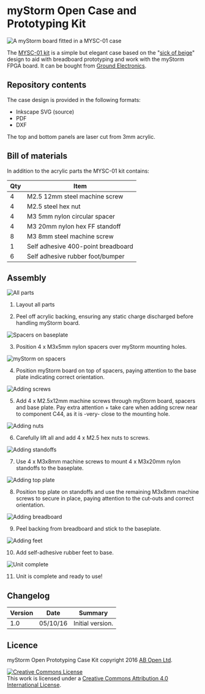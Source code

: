 # myStorm Open Case and Prototyping Kit

![A myStorm board fitted in a MYSC-01 case](/images/Completed.jpg)

The [MYSC-01 kit](http://abopen.com/MYSC-01) is a simple but elegant case based on the "[sick of beige](http://dangerousprototypes.com/docs/Sick_of_Beige_basic_case_v1)" design to aid with breadboard prototyping and work with the myStorm FPGA board. It can be bought from [Ground Electronics](http://groundelectronics.com).

## Repository contents

The case design is provided in the following formats:

* Inkscape SVG (source)
* PDF
* DXF

The top and bottom panels are laser cut from 3mm acrylic.

## Bill of materials

In addition to the acrylic parts the MYSC-01 kit contains:

| Qty | Item                                |
| --- | ----------------------------------- |
|  4  | M2.5 12mm steel machine screw       |
|  4  | M2.5 steel hex nut                  |
|  4  | M3 5mm nylon circular spacer        |
|  4  | M3 20mm nylon hex FF standoff       |
|  8  | M3 8mm steel machine screw          |
|  1  | Self adhesive 400-point breadboard  |
|  6  | Self adhesive rubber foot/bumper    |


## Assembly

![All parts](/images/01-allParts.JPG)

1. Layout all parts

2. Peel off acrylic backing, ensuring any static charge discharged before handling myStorm board.

![Spacers on baseplate](/images/02-spacers.JPG)

3. Position 4 x M3x5mm nylon spacers over myStorm mounting holes.

![myStorm on spacers](/images/03-boardOnSpacers.JPG)

4. Position myStorm board on top of spacers, paying attention to the base plate indicating correct orientation.

![Adding screws](/images/04-screwsInBoard.JPG)

5. Add 4 x M2.5x12mm machine screws through myStorm board, spacers and base plate. Pay extra attention + take care when adding screw near to component C44, as it is -very- close to the mounting hole.

![Adding nuts](/images/05-nutsOnBottom.JPG)

6. Carefully lift all and add 4 x M2.5 hex nuts to screws.

![Adding standoffs](/images/06-addingSpacers.JPG)

7. Use 4 x M3x8mm machine screws to mount 4 x M3x20mm nylon standoffs to the baseplate.

![Adding top plate](/images/07-addingTopPlate.JPG)

8. Position top plate on standoffs and use the remaining M3x8mm machine screws to secure in place, paying attention to the cut-outs and correct orientation.

![Adding breadboard](/images/08-addingBreadboard.JPG)

9. Peel backing from breadboard and stick to the baseplate.

![Adding feet](/images/09-addingFeet.JPG)

10. Add self-adhesive rubber feet to base.

![Unit complete](/images/10-unitCompleted.JPG)

11. Unit is complete and ready to use!

## Changelog

| Version | Date     | Summary                              |
|---------|----------|--------------------------------------|
| 1.0     | 05/10/16 | Initial version.                     |

## Licence

myStorm Open Prototyping Case Kit copyright 2016 [AB Open Ltd](http://abopen.com).

<a rel="license" href="http://creativecommons.org/licenses/by/4.0/"><img alt="Creative Commons License" style="border-width:0" src="http://i.creativecommons.org/l/by/4.0/88x31.png" /></a><br />This work is licensed under a <a rel="license" href="http://creativecommons.org/licenses/by/4.0/">Creative Commons Attribution 4.0 International License</a>.
